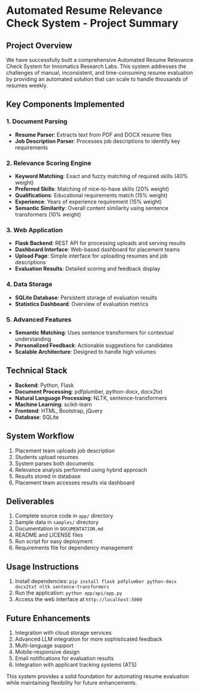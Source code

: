 # Automated Resume Relevance Check System - Project Summary

## Project Overview

We have successfully built a comprehensive Automated Resume Relevance Check System for Innomatics Research Labs. This system addresses the challenges of manual, inconsistent, and time-consuming resume evaluation by providing an automated solution that can scale to handle thousands of resumes weekly.

## Key Components Implemented

### 1. Document Parsing
- **Resume Parser**: Extracts text from PDF and DOCX resume files
- **Job Description Parser**: Processes job descriptions to identify key requirements

### 2. Relevance Scoring Engine
- **Keyword Matching**: Exact and fuzzy matching of required skills (40% weight)
- **Preferred Skills**: Matching of nice-to-have skills (20% weight)
- **Qualifications**: Educational requirements match (15% weight)
- **Experience**: Years of experience requirement (15% weight)
- **Semantic Similarity**: Overall content similarity using sentence transformers (10% weight)

### 3. Web Application
- **Flask Backend**: REST API for processing uploads and serving results
- **Dashboard Interface**: Web-based dashboard for placement teams
- **Upload Page**: Simple interface for uploading resumes and job descriptions
- **Evaluation Results**: Detailed scoring and feedback display

### 4. Data Storage
- **SQLite Database**: Persistent storage of evaluation results
- **Statistics Dashboard**: Overview of evaluation metrics

### 5. Advanced Features
- **Semantic Matching**: Uses sentence transformers for contextual understanding
- **Personalized Feedback**: Actionable suggestions for candidates
- **Scalable Architecture**: Designed to handle high volumes

## Technical Stack

- **Backend**: Python, Flask
- **Document Processing**: pdfplumber, python-docx, docx2txt
- **Natural Language Processing**: NLTK, sentence-transformers
- **Machine Learning**: scikit-learn
- **Frontend**: HTML, Bootstrap, jQuery
- **Database**: SQLite

## System Workflow

1. Placement team uploads job description
2. Students upload resumes
3. System parses both documents
4. Relevance analysis performed using hybrid approach
5. Results stored in database
6. Placement team accesses results via dashboard

## Deliverables

1. Complete source code in `app/` directory
2. Sample data in `samples/` directory
3. Documentation in `DOCUMENTATION.md`
4. README and LICENSE files
5. Run script for easy deployment
6. Requirements file for dependency management

## Usage Instructions

1. Install dependencies: `pip install flask pdfplumber python-docx docx2txt nltk sentence-transformers`
2. Run the application: `python app/api/app.py`
3. Access the web interface at `http://localhost:5000`

## Future Enhancements

1. Integration with cloud storage services
2. Advanced LLM integration for more sophisticated feedback
3. Multi-language support
4. Mobile-responsive design
5. Email notifications for evaluation results
6. Integration with applicant tracking systems (ATS)

This system provides a solid foundation for automating resume evaluation while maintaining flexibility for future enhancements.